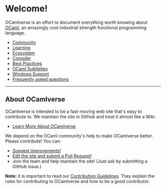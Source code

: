 # Welcome!

OCamlverse is an effort to document everything worth knowing about
[OCaml](http://www.ocaml.org/), an amazingly cool industrial strength
functional programming language.

* [Community](content/community.md)
* [Learning](content/learning.md)
* [Ecosystem](content/ecosystem.md)
* [Compiler](content/compiler.md)
* [Best Practices](content/best_practices.md)
* [OCaml Subtleties](content/subtleties.md)
* [Windows Support](content/windows_support.md)
* [Frequently asked questions](content/FAQ.md)

---

## About OCamlverse

OCamlverse is intended to be a fast-moving web site that's easy to
contribute to. We maintain the site in GitHub and treat it almost like
a Wiki.

* [Learn More About OCamlverse](content/about.md)

We depend on the OCaml community's help to make OCamlverse better.
Please contribute! You can:

* [Suggest improvements!](https://github.com/OCamlverse/ocamlverse.github.io/issues)
* [Edit the site and submit a Pull Request!](https://github.com/OCamlverse/ocamlverse.github.io/pulls)
* Join the team and help maintain the site! (Just ask by submitting a GitHub issue.)

**Note:** it is important to read our [Contribution Guidelines](content/contrib.md).
They explain the rules for contributing to OCamlverse and how to be a
good contributor.

